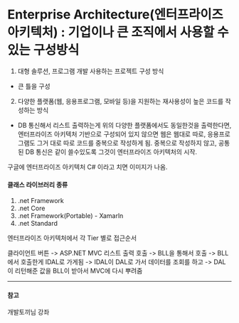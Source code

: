 # Enterprise Architecture(엔터프라이즈 아키텍처) : 기업이나 큰 조직에서 사용할 수 있는 구성방식

1) 대형 솔루션, 프로그램 개발 사용하는 프로젝트 구성 방식
- 큰 틀을 구성
2) 다양한 플랫폼(웹, 응용프로그램, 모바일 등)을 지원하는 재사용성이 높은 코드를 작성하는 방식
- DB 통신해서 리스트 출력하는게 위의 다양한 플랫폼에서도 동일한것을 출력한다면,
엔터프라이즈 아키텍처 기반으로 구성되어 있지 않으면 웹은 웹대로 따로, 응용프로그램도 그거 대로 따로
코드를 중복으로 작성하게 됨. 중복으로 작성하지 않고, 공통된 DB 통신은 같이 쓸수있도록 그것이 엔터프라이즈 아키텍처의 시작.

구글에 엔터프라이즈 아키텍처 C# 이라고 치면 이미지가 나옴.

#### 클래스 라이브러리 종류
1) .net Framework
2) .net Core
3) .net Framework(Portable) - Xamarln
4) .net Standard


엔터프라이즈 아키텍처에서
각 Tier 별로 접근순서

클라이언트 버튼 -> ASP.NET MVC 리스트 출력 호출 -> BLL을 통해서 호출
-> BLL에서 호출한게 IDAL로 가게됨 -> IDAL이 DAL로 가서 데이터를 조회를 하고 ->
DAL이 리턴해준 값을 BLL이 받아서 MVC에 다시 뿌려줌

---
#### 참고

개발토끼님 강좌